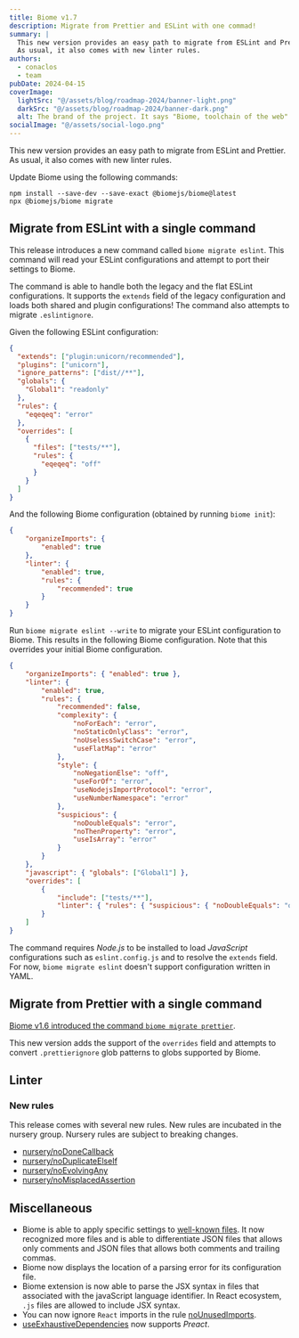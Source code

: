 ```yaml
---
title: Biome v1.7
description: Migrate from Prettier and ESLint with one commad!
summary: |
  This new version provides an easy path to migrate from ESLint and Prettier.
  As usual, it also comes with new linter rules.
authors:
  - conaclos
  - team
pubDate: 2024-04-15
coverImage:
  lightSrc: "@/assets/blog/roadmap-2024/banner-light.png"
  darkSrc: "@/assets/blog/roadmap-2024/banner-dark.png"
  alt: The brand of the project. It says "Biome, toolchain of the web"
socialImage: "@/assets/social-logo.png"
---
```


This new version provides an easy path to migrate from ESLint and Prettier.
As usual, it also comes with new linter rules.

Update Biome using the following commands:

```
npm install --save-dev --save-exact @biomejs/biome@latest
npx @biomejs/biome migrate
```

## Migrate from ESLint with a single command

This release introduces a new command called `biome migrate eslint`.
This command will read your ESLint configurations and attempt to port their settings to Biome.

The command is able to handle both the legacy and the flat ESLint configurations.
It supports the `extends` field of the legacy configuration and loads both shared and plugin configurations!
The command also attempts to migrate `.eslintignore`.

Given the following ESLint configuration:

```json
{
  "extends": ["plugin:unicorn/recommended"],
  "plugins": ["unicorn"],
  "ignore_patterns": ["dist//**"],
  "globals": {
    "Global1": "readonly"
  },
  "rules": {
    "eqeqeq": "error"
  },
  "overrides": [
    {
      "files": ["tests/**"],
      "rules": {
        "eqeqeq": "off"
      }
    }
  ]
}
```

And the following Biome configuration (obtained by running `biome init`):

```json
{
	"organizeImports": {
		"enabled": true
	},
	"linter": {
		"enabled": true,
		"rules": {
			"recommended": true
		}
	}
}
```

Run `biome migrate eslint --write` to migrate your ESLint configuration to Biome.
This results in the following Biome configuration.
Note that this overrides your initial Biome configuration.

```json
{
	"organizeImports": { "enabled": true },
	"linter": {
		"enabled": true,
		"rules": {
			"recommended": false,
			"complexity": {
				"noForEach": "error",
				"noStaticOnlyClass": "error",
				"noUselessSwitchCase": "error",
				"useFlatMap": "error"
			},
			"style": {
				"noNegationElse": "off",
				"useForOf": "error",
				"useNodejsImportProtocol": "error",
				"useNumberNamespace": "error"
			},
			"suspicious": {
				"noDoubleEquals": "error",
				"noThenProperty": "error",
				"useIsArray": "error"
			}
		}
	},
	"javascript": { "globals": ["Global1"] },
	"overrides": [
		{
			"include": ["tests/**"],
			"linter": { "rules": { "suspicious": { "noDoubleEquals": "off" } } }
		}
	]
}
```

The command requires _Node.js_ to be installed to load _JavaScript_ configurations such as `eslint.config.js` and to resolve the `extends` field.
For now, `biome migrate eslint` doesn't support configuration written in YAML.


## Migrate from Prettier with a single command

[Biome v1.6 introduced the command `biome migrate prettier`](https://biomejs.dev/blog/biome-v1-6/#easier-migration-from-prettier).

This new version adds the support of the `overrides` field and attempts to convert `.prettierignore` glob patterns to globs supported by Biome.


## Linter

### New rules

This release comes with several new rules.
New rules are incubated in the nursery group.
Nursery rules are subject to breaking changes.

- [nursery/noDoneCallback](https://biomejs.dev/linter/rules/no-done-callback/)
- [nursery/noDuplicateElseIf](https://biomejs.dev/linter/rules/no-duplicate-else-if/)
- [nursery/noEvolvingAny](https://biomejs.dev/linter/rules/no-evolving-any/)
- [nursery/noMisplacedAssertion](https://biomejs.dev/linter/rules/no-misplaced-assertion/)


## Miscellaneous

- Biome is able to apply specific settings to [well-known files](https://biomejs.dev/guides/how-biome-works/#well-known-files).
  It now recognized more files and is able to differentiate JSON files that allows only comments and JSON files that allows both comments and trailing commas.
- Biome now displays the location of a parsing error for its configuration file.
- Biome extension is now able to parse the JSX syntax in files that associated with the javaScript language identifier.
  In React ecosystem, `.js` files are allowed to include JSX syntax.
- You can now ignore `React` imports in the rule [noUnusedImports](https://biomejs.dev/linter/rules/no-unused-imports/#options).
- [useExhaustiveDependencies](https://biomejs.dev/linter/rules/use-exhaustive-dependencies/) now supports _Preact_.

